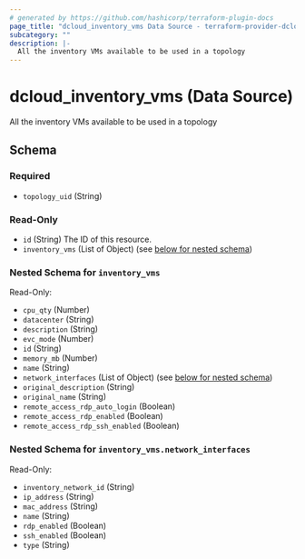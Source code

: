 ```yaml
---
# generated by https://github.com/hashicorp/terraform-plugin-docs
page_title: "dcloud_inventory_vms Data Source - terraform-provider-dcloud"
subcategory: ""
description: |-
  All the inventory VMs available to be used in a topology
---
```


# dcloud_inventory_vms (Data Source)

All the inventory VMs available to be used in a topology



<!-- schema generated by tfplugindocs -->
## Schema

### Required

- `topology_uid` (String)

### Read-Only

- `id` (String) The ID of this resource.
- `inventory_vms` (List of Object) (see [below for nested schema](#nestedatt--inventory_vms))

<a id="nestedatt--inventory_vms"></a>
### Nested Schema for `inventory_vms`

Read-Only:

- `cpu_qty` (Number)
- `datacenter` (String)
- `description` (String)
- `evc_mode` (Number)
- `id` (String)
- `memory_mb` (Number)
- `name` (String)
- `network_interfaces` (List of Object) (see [below for nested schema](#nestedobjatt--inventory_vms--network_interfaces))
- `original_description` (String)
- `original_name` (String)
- `remote_access_rdp_auto_login` (Boolean)
- `remote_access_rdp_enabled` (Boolean)
- `remote_access_rdp_ssh_enabled` (Boolean)

<a id="nestedobjatt--inventory_vms--network_interfaces"></a>
### Nested Schema for `inventory_vms.network_interfaces`

Read-Only:

- `inventory_network_id` (String)
- `ip_address` (String)
- `mac_address` (String)
- `name` (String)
- `rdp_enabled` (Boolean)
- `ssh_enabled` (Boolean)
- `type` (String)


